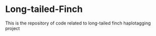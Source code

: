 # Long-tailed-Finch
This is the repository of code related to long-tailed finch haplotagging project

